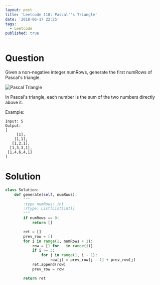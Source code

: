 ```yaml
---
layout: post
title: 'Leetcode 118: Pascal''s Triangle'
date: '2018-06-17 22:25'
tags:
  - Leetcode
published: true
---
```


# Question
Given a non-negative integer numRows, generate the first numRows of Pascal's triangle.

![Pascal Triangle](https://upload.wikimedia.org/wikipedia/commons/0/0d/PascalTriangleAnimated2.gif)

In Pascal's triangle, each number is the sum of the two numbers directly above it.

Example:
```
Input: 5
Output:
[
     [1],
    [1,1],
   [1,2,1],
  [1,3,3,1],
 [1,4,6,4,1]
]
```

# Solution
```python
class Solution:
    def generate(self, numRows):
        """
        :type numRows: int
        :rtype: List[List[int]]
        """
        if numRows == 0:
            return []

        ret = []
        prev_row = []
        for i in range(1, numRows + 1):
            row = [1 for _ in range(i)]
            if i >= 3:
                for j in range(1, i - 1):
                    row[j] = prev_row[j - 1] + prev_row[j]
            ret.append(row)
            prev_row = row

        return ret

```
